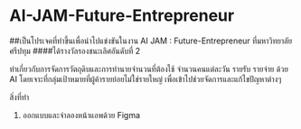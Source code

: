 # AI-JAM-Future-Entrepreneur

##เป็นโปรเจคที่ทำขึ้นเพื่อนำไปแข่งขันในงาน AI JAM : Future-Entrepreneur ที่มหาวิทยาลัยศรีปทุม
####ได้รางวัลรองชนะเลิศอันดับที่ 2

ทำเกี่ยวกับการจัดการวัตถุดิบและการทำนายจำนวนที่ต้องใช้ จำนวนคนแต่ละวัน รายรับ รายจ่าย ด้วย AI
โดยเจาะที่กลุ่มเป้าหมายที่ผู้ค้ารายย่อยไม่ใช่รายใหญ่ เพื่อเข้าไปช่วยจัดการและแก้ไขปัญหาต่างๆ

สิ่งที่ทำ
 1. ออกแบบและจำลองหน้าแอพด้วย Figma
    
